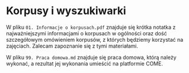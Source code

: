 # Korpusy i wyszukiwarki

W pliku `01. Informacje o korpusach.pdf` znajduje się krótka notatka z najważniejszymi informacjami o korpusach w ogólności oraz dość szczegółowym omówieniem korpusów, z których będziemy korzystać na zajęciach. Zalecam zapoznanie się z tymi materiałami.

W pliku `99. Praca domowa.md` znajduje się praca domowa, którą należy wykonać, a rezultat jej wykonania umieścić na platformie COME.
